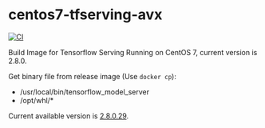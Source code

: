 # centos7-tfserving-avx

[![CI](https://github.com/pachira-open-source/centos7-tfserving-avx/actions/workflows/main.yml/badge.svg)](https://github.com/pachira-open-source/centos7-tfserving-avx/actions/workflows/main.yml)

Build Image for Tensorflow Serving Running on CentOS 7, current version is 2.8.0.

Get binary file from release image (Use `docker cp`):

- /usr/local/bin/tensorflow_model_server
- /opt/whl/*

Current available version is [2.8.0.29](https://github.com/pachira-open-source/centos7-tfserving-avx/pkgs/container/centos7-tfserving-avx/23714762?tag=2.8.0.29).
